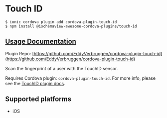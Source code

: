 # Touch ID

```
$ ionic cordova plugin add cordova-plugin-touch-id
$ npm install @ischemaview-awesome-cordova-plugins/touch-id
```

## [Usage Documentation](https://danielsogl.gitbook.io/awesome-cordova-plugins/plugins/touch-id/)

Plugin Repo: [https://github.com/EddyVerbruggen/cordova-plugin-touch-id](https://github.com/EddyVerbruggen/cordova-plugin-touch-id)

Scan the fingerprint of a user with the TouchID sensor.

Requires Cordova plugin: `cordova-plugin-touch-id`. For more info, please see the [TouchID plugin docs](https://github.com/EddyVerbruggen/cordova-plugin-touch-id).

## Supported platforms

- iOS
  


